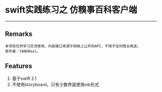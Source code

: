 # swift实践练习之 仿糗事百科客户端
---

## Remarks
	本项目仅供学习交流使用，内容接口来源于网络上公开的API，不用于任何商业用途。
	原作者：YANGReal。

## Features
1. 基于swift 2.1
2. 不使用storyboard，只有少数界面使用xib形式
